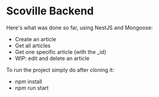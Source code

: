 # Scoville Backend

Here's what was done so far, using NestJS and Mongoose:
- Create an article
- Get all articles
- Get one specific article (with the _id)
- WIP: edit and delete an article

To run the project simply do after cloning it:
- npm install
- npm run start
